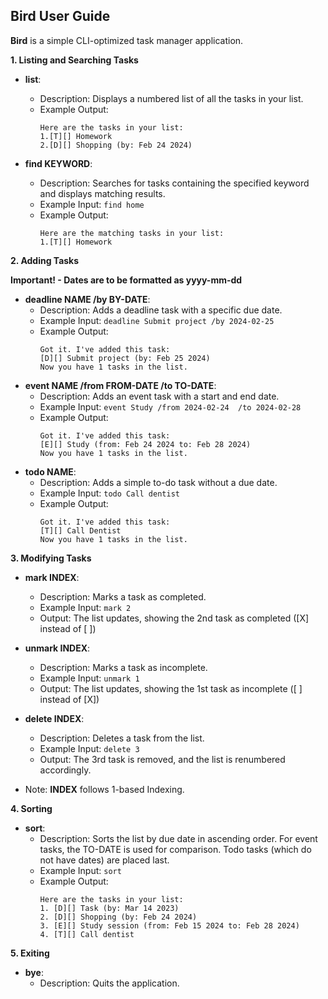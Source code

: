 ## Bird User Guide

**Bird** is a simple CLI-optimized task manager application.


**1. Listing and Searching Tasks**

* **list**: 
    * Description: Displays a numbered list of all the tasks in your list.
    * Example Output:
       ```
       Here are the tasks in your list:
       1.[T][] Homework
       2.[D][] Shopping (by: Feb 24 2024)
      ``` 

* **find KEYWORD**: 
    * Description: Searches for tasks containing the specified keyword and displays matching results.
    * Example Input: `find home`
    * Example Output:
       ```
       Here are the matching tasks in your list:
       1.[T][] Homework
       ```

**2. Adding Tasks**

**Important! - Dates are to be formatted as yyyy-mm-dd**

* **deadline NAME /by BY-DATE**: 
    * Description: Adds a deadline task with a specific due date.
    * Example Input: `deadline Submit project /by 2024-02-25`
    * Example Output:
      ```
      Got it. I've added this task:
      [D][] Submit project (by: Feb 25 2024)
      Now you have 1 tasks in the list.
      ```
* **event NAME /from FROM-DATE /to TO-DATE**: 
    * Description: Adds an event task with a start and end date. 
    * Example Input: `event Study /from 2024-02-24  /to 2024-02-28` 
    * Example Output:
      ```
      Got it. I've added this task:
      [E][] Study (from: Feb 24 2024 to: Feb 28 2024)
      Now you have 1 tasks in the list.
      ```
* **todo NAME**: 
    * Description: Adds a simple to-do task without a due date.
    * Example Input: `todo Call dentist`
    * Example Output:
      ```
      Got it. I've added this task:
      [T][] Call Dentist
      Now you have 1 tasks in the list.
      ```


**3. Modifying Tasks**

* **mark INDEX**: 
    * Description: Marks a task as completed. 
    * Example Input: `mark 2`
    * Output: The list updates, showing the 2nd task as completed ([X] instead of [ ])
* **unmark INDEX**:
    * Description: Marks a task as incomplete.
    * Example Input: `unmark 1`
    * Output:  The list updates, showing the 1st task as incomplete ([ ] instead of [X])
* **delete INDEX**: 
    * Description: Deletes a task from the list.
    * Example Input: `delete 3`
    * Output: The 3rd task is removed, and the list is renumbered accordingly.


* Note: **INDEX** follows 1-based Indexing. 


**4. Sorting**

* **sort**: 
    * Description: Sorts the list by due date in ascending order. For event tasks, the TO-DATE is used for comparison. 
      Todo tasks (which do not have dates) are placed last.
    * Example Input: `sort`
    * Example Output:
      ```
      Here are the tasks in your list:
      1. [D][] Task (by: Mar 14 2023)
      2. [D][] Shopping (by: Feb 24 2024)
      3. [E][] Study session (from: Feb 15 2024 to: Feb 28 2024)
      4. [T][] Call dentist
      ```


**5. Exiting**

* **bye**: 
    * Description: Quits the application.